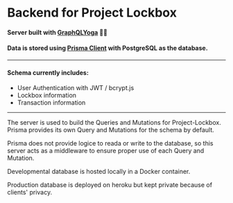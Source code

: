 # Backend for Project Lockbox

#### Server built with [GraphQLYoga](https://github.com/prisma/graphql-yoga) 🧘🏽

#### Data is stored using [Prisma Client](https://www.prisma.io/) with PostgreSQL as the database.

---

#### Schema currently includes:

- User Authentication with JWT / bcrypt.js
- Lockbox information
- Transaction information

---

The server is used to build the Queries and Mutations for Project-Lockbox. Prisma provides its own Query and Mutations for the schema by default.

Prisma does not provide logice to reada or write to the database, so this server acts as a middleware to ensure proper use of each Query and Mutation.

Developmental database is hosted locally in a Docker container.

Production database is deployed on heroku but kept private because of clients' privacy.
